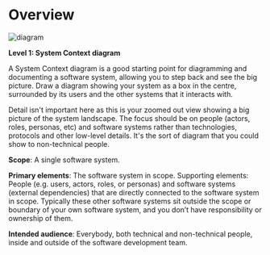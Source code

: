 # Overview

![diagram](https://www.plantuml.com/plantuml/svg/0/VLBBJiCm4BmZyG-cfoALvCA9Kr6f02b0bQP2d2BNMRKhENRmeuZ-JKy89Bx2FuRjjgGeAl8XwvdnpcJjeJPK6LlpqvCp58pR2iZIc4PVfQcYRya2pTBEhGR5f30WJC9adT9A8HKhRXkRZYul9fmACtl8KauDQEEXSkJL50Mef8dDmygkNvvcHVbyNzoLsVXs_7ZJFzyoqtTjeEvFCNpeWFHsLS-NEJGAj7UcH1AznObFoG6DLR6ieS9AUbNOBDn63uZRB2mbNcNNII-wJ41fAVhNHggo02QGoJABFNpFu1aOKhZFI96MweGmUus76Ycqswo0amOuRKD9tQQA0GxjHnnzAzXxxhOT7xR5oQi5OWroN7jK4tyNAtGVyf-__MCcHILh52X__IBYlZtKzMovqDuJMBalmP3gtHnpuEr57Pzc3ZG43cUw9ze1vC1W3aTKXybRuH145T_K3m00)

**Level 1: System Context diagram**

A System Context diagram is a good starting point for diagramming and documenting a software system, allowing you to step back and see the big picture. Draw a diagram showing your system as a box in the centre, surrounded by its users and the other systems that it interacts with.

Detail isn't important here as this is your zoomed out view showing a big picture of the system landscape. The focus should be on people (actors, roles, personas, etc) and software systems rather than technologies, protocols and other low-level details. It's the sort of diagram that you could show to non-technical people.

**Scope**: A single software system.

**Primary elements**: The software system in scope.
Supporting elements: People (e.g. users, actors, roles, or personas) and software systems (external dependencies) that are directly connected to the software system in scope. Typically these other software systems sit outside the scope or boundary of your own software system, and you don’t have responsibility or ownership of them.

**Intended audience**: Everybody, both technical and non-technical people, inside and outside of the software development team.